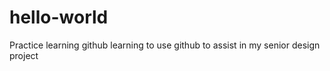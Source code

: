 # hello-world
Practice learning github
learning to use github to assist in my senior design project
